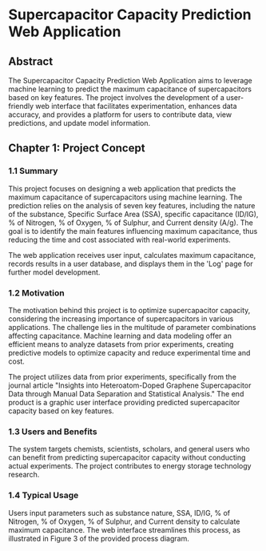# Supercapacitor Capacity Prediction Web Application

## Abstract

The Supercapacitor Capacity Prediction Web Application aims to leverage machine learning to predict the maximum capacitance of supercapacitors based on key features. The project involves the development of a user-friendly web interface that facilitates experimentation, enhances data accuracy, and provides a platform for users to contribute data, view predictions, and update model information.

## Chapter 1: Project Concept

### 1.1 Summary

This project focuses on designing a web application that predicts the maximum capacitance of supercapacitors using machine learning. The prediction relies on the analysis of seven key features, including the nature of the substance, Specific Surface Area (SSA), specific capacitance (ID/IG), % of Nitrogen, % of Oxygen, % of Sulphur, and Current density (A/g). The goal is to identify the main features influencing maximum capacitance, thus reducing the time and cost associated with real-world experiments.

The web application receives user input, calculates maximum capacitance, records results in a user database, and displays them in the 'Log' page for further model development.

### 1.2 Motivation

The motivation behind this project is to optimize supercapacitor capacity, considering the increasing importance of supercapacitors in various applications. The challenge lies in the multitude of parameter combinations affecting capacitance. Machine learning and data modeling offer an efficient means to analyze datasets from prior experiments, creating predictive models to optimize capacity and reduce experimental time and cost.

The project utilizes data from prior experiments, specifically from the journal article "Insights into Heteroatom-Doped Graphene Supercapacitor Data through Manual Data Separation and Statistical Analysis." The end product is a graphic user interface providing predicted supercapacitor capacity based on key features.

### 1.3 Users and Benefits

The system targets chemists, scientists, scholars, and general users who can benefit from predicting supercapacitor capacity without conducting actual experiments. The project contributes to energy storage technology research.

### 1.4 Typical Usage

Users input parameters such as substance nature, SSA, ID/IG, % of Nitrogen, % of Oxygen, % of Sulphur, and Current density to calculate maximum capacitance. The web interface streamlines this process, as illustrated in Figure 3 of the provided process diagram.


